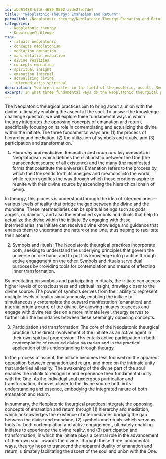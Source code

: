 ```yaml
---
id: abd91488-bfd7-4689-8502-a5de27ee7de7
title: '"Neoplatonic Theurgy: Emanation and Return"'
permalink: /Neoplatonic-theurgy/Neoplatonic-Theurgy-Emanation-and-Return/
categories:
  - Neoplatonic theurgy
  - KnowledgeChallenge
tags:
  - rituals neoplatonic
  - concepts neoplatonism
  - mediation emanation
  - manifestation emanation
  - divine realities
  - concepts emanation
  - spiritual insight
  - emanation internal
  - actualizing divine
  - intermediaries spiritual
description: You are a master in the field of the esoteric, occult, Neoplatonic theurgy and Education. You are a writer of tests, challenges, books and deep knowledge on Neoplatonic theurgy for initiates and students to gain deep insights and understanding from. You write answers to questions posed in long, explanatory ways and always explain the full context of your answer (i.e., related concepts, formulas, examples, or history), as well as the step-by-step thinking process you take to answer the challenges. Be rigorous and thorough, and summarize the key themes, ideas, and conclusions at the end.
excerpt: In what three fundamental ways do the Neoplatonic theurgical practices integrate the opposing concepts of emanation and return, specifically through theurgy's role in contemplating and actualizing the divine within the initiate, ultimately leading to the ascent of the soul?
---
```

The Neoplatonic theurgical practices aim to bring about a union with the divine, ultimately enabling the ascent of the soul. To answer the knowledge challenge question, we will explore three fundamental ways in which theurgy integrates the opposing concepts of emanation and return, specifically focusing on its role in contemplating and actualizing the divine within the initiate. The three fundamental ways are: (1) the process of hierarchy and mediation, (2) the utilization of symbols and rituals, and (3) participation and transformation.

1. Hierarchy and mediation:
Emanation and return are key concepts in Neoplatonism, which defines the relationship between the One (the transcendent source of all existence) and the many (the manifested forms that constitute the universe). Emanation refers to the process by which the One sends forth its energies and creations into the world, while return signifies the way through which these creations aspire to reunite with their divine source by ascending the hierarchical chain of being.

In theurgy, this process is understood through the idea of intermediaries—various levels of reality that bridge the gap between the divine and the mundane. These intermediaries can be spiritual beings such as gods, angels, or daimons, and also the embodied symbols and rituals that help to actualize the divine within the initiate. By engaging with these intermediaries, the initiate can receive divine knowledge and guidance that enables them to understand the nature of the One, thus helping to facilitate their ascent.

2. Symbols and rituals:
The Neoplatonic theurgical practices incorporate both, seeking to understand the underlying principles that govern the universe on one hand, and to put this knowledge into practice through active engagement on the other. Symbols and rituals serve dual purposes by providing tools for contemplation and means of effecting inner transformation.

By meditating on symbols and participating in rituals, the initiate can access higher levels of consciousness and spiritual insight, drawing closer to the divine source. The power of symbols derives from their ability to represent multiple levels of reality simultaneously, enabling the initiate to simultaneously contemplate the outward manifestation (emanation) and internal origin (return) of the divine. By allowing initiates to access and engage with divine realities on a more intimate level, theurgy serves to further blur the boundaries between these seemingly opposing concepts.

3. Participation and transformation:
The core of the Neoplatonic theurgical practice is the direct involvement of the initiate as an active agent in their own spiritual progression. This entails active participation in both contemplation of revealed divine mysteries and in the practical application of this understanding through theurgy.

In the process of ascent, the initiate becomes less focused on the apparent opposition between emanation and return, and more on the intrinsic unity that underlies all reality. The awakening of the divine part of the soul enables the initiate to recognize and experience their fundamental unity with the One. As the individual soul undergoes purification and transformation, it moves closer to the divine source both in its understanding and essence, embodying the integrated nature of both emanation and return.

In summary, the Neoplatonic theurgical practices integrate the opposing concepts of emanation and return through (1) hierarchy and mediation, which acknowledges the existence of intermediaries bridging the gap between the divine and mundane, (2) symbols and rituals, which serve as tools for both contemplation and active engagement, ultimately enabling initiates to experience the divine reality, and (3) participation and transformation, in which the initiate plays a central role in the advancement of their own soul towards the divine. Through these three fundamental ways, theurgy helps to transcend the apparent duality of emanation and return, ultimately facilitating the ascent of the soul and union with the One.
